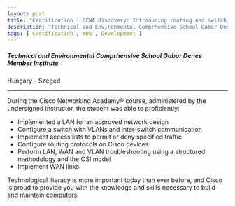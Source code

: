 ```yaml
---
layout: post
title: "Certification - CCNA Discovery: Introducing routing and switching in the enterprise"
description: "Technical and Environmental Comprhensive School Gabor Denes Member Institute"
tags: [ Certification , Web , Development ]
---
```


##### Technical and Environmental Comprhensive School Gabor Denes Member Institute

Hungary - Szeged <a href="/assets/files/certifications/CCNA_Discovery_Introduciong_Routing_&_Switching_in_the_Enterprise.pdf" download><i class="fas fa-file-download cursor-pointer float-right text-teal text-xl" title="{{ page.title }}.pdf"></i></a>

---

During the Cisco Networking Academy® course, administered by the undersigned instructor, the student was able to proficiently:

- Implemented a LAN for an approved network design
- Configure a switch with VLANs and inter-switch communication
- Implement access lists to permit or deny specified traffic
- Configure routing protocols on Cisco devices
- Perform LAN, WAN and VLAN troubleshooting using a structured methodology and the OSI model
- Implement WAN links

Technological literacy is more important today than ever before, and Cisco is proud to provide you with the knowledge and skills necessary to build and maintain computers.